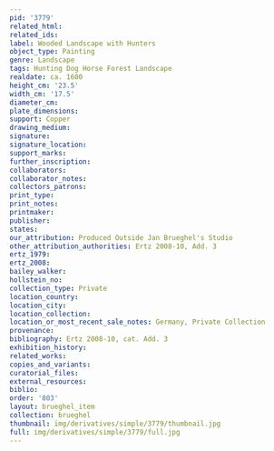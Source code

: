 ```yaml
---
pid: '3779'
related_html: 
related_ids: 
label: Wooded Landscape with Hunters
object_type: Painting
genre: Landscape
tags: Hunting Dog Horse Forest Landscape
realdate: ca. 1600
height_cm: '23.5'
width_cm: '17.5'
diameter_cm: 
plate_dimensions: 
support: Copper
drawing_medium: 
signature: 
signature_location: 
support_marks: 
further_inscription: 
collaborators: 
collaborator_notes: 
collectors_patrons: 
print_type: 
print_notes: 
printmaker: 
publisher: 
states: 
our_attribution: Produced Outside Jan Brueghel's Studio
other_attribution_authorities: Ertz 2008-10, Add. 3
ertz_1979: 
ertz_2008: 
bailey_walker: 
hollstein_no: 
collection_type: Private
location_country: 
location_city: 
location_collection: 
location_or_most_recent_sale_notes: Germany, Private Collection
provenance: 
bibliography: Ertz 2008-10, cat. Add. 3
exhibition_history: 
related_works: 
copies_and_variants: 
curatorial_files: 
external_resources: 
biblio: 
order: '803'
layout: brueghel_item
collection: brueghel
thumbnail: img/derivatives/simple/3779/thumbnail.jpg
full: img/derivatives/simple/3779/full.jpg
---
```

